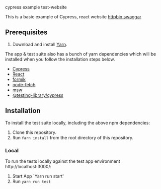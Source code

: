 cypress example test-website

This is a basic example of Cypress, react website [httpbin swaggar](https://httpbin.org/)


Prerequisites
------------

1. Download and install [Yarn](https://classic.yarnpkg.com/en/docs/installing-dependencies/).

The app & test suite also has a bunch of yarn dependencies which will be installed when you follow the installation
steps below.

* [Cypress](https://www.cypress.io/)
* [React](https://reactjs.org/)
* [formik](https://formik.org/)
* [node-fetch](https://www.npmjs.com/package/node-fetch)
* [msw](https://mswjs.io/)
* [@testing-library/cypress](https://testing-library.com/docs/cypress-testing-library/intro/)


Installation
------------

To install the test suite locally, including the above npm dependencies:

1. Clone this repository.
1. Run `Yarn install` from the root directory of this repository.

### Local

To run the tests locally against the test app environment http://localhost:3000/:

1. Start App `Yarn run start'
2. Run `yarn run test`
